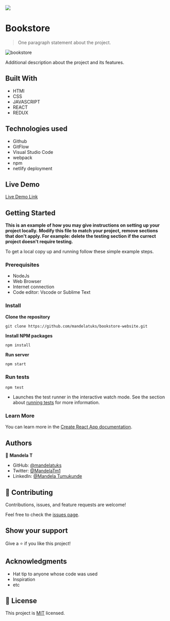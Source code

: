 ![](https://img.shields.io/badge/Microverse-blueviolet)

# Bookstore

> One paragraph statement about the project.

![bookstore](https://user-images.githubusercontent.com/38649067/171750393-730d2f46-29e9-47ae-9b99-cfde960d640b.png)

Additional description about the project and its features.

## Built With

- HTMl
- CSS
- JAVASCRIPT
- REACT
- REDUX


## Technologies used
- Github
- GitFlow
- Visual Studio Code
- webpack
- npm
- netlify deployment

## Live Demo

[Live Demo Link](https://livedemo.com)


## Getting Started

**This is an example of how you may give instructions on setting up your project locally.**
**Modify this file to match your project, remove sections that don't apply. For example: delete the testing section if the currect project doesn't require testing.**


To get a local copy up and running follow these simple example steps.

### Prerequisites
- NodeJs
- Web Browser
- Internet connection
- Code editor: Vscode or Sublime Text


### Install

**Clone the repository**
```
git clone https://github.com/mandelatuks/bookstore-website.git
```
**Install NPM packages**
```
npm install
```

**Run server**
~~~
npm start
~~~


### Run tests
```
npm test
```
- Launches the test runner in the interactive watch mode.
See the section about [running tests](https://create-react-app.dev/docs/running-tests/) for more information.


### Learn More
You can learn more in the [Create React App documentation](https://reactjs.org/docs/getting-started.html).


## Authors

👤 **Mandela T**

- GitHub: [@mandelatuks](https://github.com/mandelatuks)
- Twitter: [@MandelaTm1](https://twitter.com/MandelaTm1)
- LinkedIn: [@Mandela Tumukunde](https://www.linkedin.com/in/mandela-tumukunde-794755194/)
## 🤝 Contributing

Contributions, issues, and feature requests are welcome!

Feel free to check the [issues page](../../issues/).

## Show your support

Give a ⭐️ if you like this project!

## Acknowledgments

- Hat tip to anyone whose code was used
- Inspiration
- etc

## 📝 License

This project is [MIT](./MIT.md) licensed.
